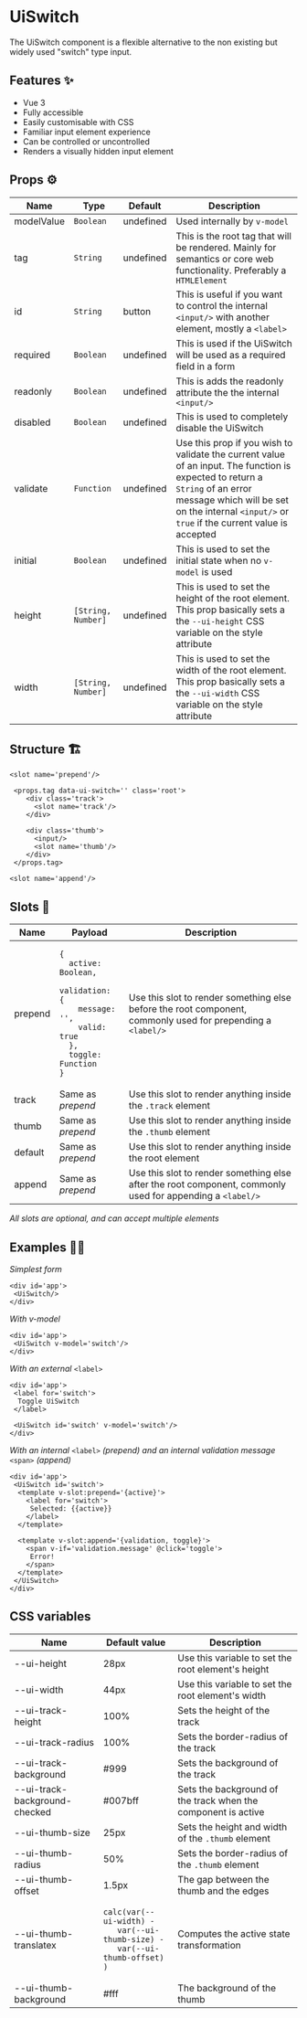 # UiSwitch
The UiSwitch component is a flexible alternative to the non existing but widely used "switch" type input.

## Features ✨

 <ul>
  <li>Vue 3</li>
  <li>Fully accessible</li>
  <li>Easily customisable with CSS</li>
  <li>Familiar input element experience</li>
 <li>Can be controlled or uncontrolled</li>
  <li>Renders a visually hidden input element</li>
 </ul>
 
## Props ⚙

<table>
 <thead>
  <tr>
    <th>Name</th><th>Type</th><th>Default</th><th>Description</th>
  </tr>
 </thead>
 <tbody>
  <tr>
    <td>modelValue</td><td><code>Boolean</code></td><td>undefined</td><td>Used internally by <code>v-model</code></td>
  </tr>
  <tr>
   <td>tag</td><td><code>String</code></td><td>undefined</td><td>This is the root tag that will be rendered. Mainly for semantics or core web functionality. Preferably a <code>HTMLElement</code></td>
  </tr>
   <tr>
   <td>id</td><td><code>String</code></td><td>button</td><td>This is useful if you want to control the internal <code>&lt;input/&gt;</code> with another element, mostly a <code>&lt;label&gt;</code></td>
  </tr>
  <tr>
   <td>required</td><td><code>Boolean</code></td><td>undefined</td><td>This is used if the UiSwitch will be used as a required field in a form
</td>
  </tr>
   <tr>
   <td>readonly</td><td><code>Boolean</code></td><td>undefined</td><td>This is adds the readonly attribute the the internal <code>&lt;input/&gt;</code></td>
  </tr>
   <tr>
   <td>disabled</td><td><code>Boolean</code></td><td>undefined</td><td>This is used to completely disable the UiSwitch</td>
  </tr>
   <tr>
   <td>validate</td><td><code>Function</code></td><td>undefined</td><td>Use this prop if you wish to validate the current value of an input. The function is expected to return a <code>String</code> of an error message which will be set on the internal <code>&lt;input/&gt;</code> or <code>true</code> if the current value is accepted</td>
  </tr>
  <tr>
   <td>initial</td><td><code>Boolean</code></td><td>undefined</td><td>This is used to set the initial state when no <code>v-model</code> is used</td>
  </tr>
   <tr>
   <td>height</td><td><code>[String, Number]</code></td><td>undefined</td><td>This is used to set the height of the root element. This prop basically sets a the <code>--ui-height</code> CSS variable on the style attribute</td>
  </tr>
    <tr>
   <td>width</td><td><code>[String, Number]</code></td><td>undefined</td><td>This is used to set the width of the root element. This prop basically sets a the <code>--ui-width</code> CSS variable on the style attribute</td>
  </tr>
 </tbody>
</table>


## Structure 🏗

<pre><code>&lt;slot name='prepend'/&gt;
    
 &lt;props.tag data-ui-switch='' class='root'>
    &lt;div class='track'&gt;
      &lt;slot name='track'/&gt;
    &lt;/div&gt;
      
    &lt;div class='thumb'&gt;
      &lt;input/>
      &lt;slot name='thumb'/&gt;
    &lt;/div&gt;
 &lt;/props.tag> 
     
&lt;slot name='append'/&gt;   
</code></pre>

## Slots 🎰 

<table>
 <thead>
  <tr>
    <th>Name</th><th>Payload</th><th>Description</th>
  </tr>
 </thead>
 <tbody>
  <tr>
    <td>prepend</td><td>
    <pre><code>{ 
  active: Boolean,
  validation: {
    message: '',
    valid: true
  },
  toggle: Function
}
</code></pre></td><td>Use this slot to render something else before the root component, commonly used for prepending a <code>&lt;label/&gt;</code></td>
  </tr>
   <tr>
     <td>track</td><td>Same as <em>prepend</em></td><td>Use this slot to render anything inside the <code>.track</code> element</td>
  </tr>
   <tr>
     <td>thumb</td><td>Same as <em>prepend</em></td><td>Use this slot to render anything inside the <code>.thumb</code> element</td>
  </tr>
   <tr>
     <td>default</td><td>Same as <em>prepend</em></td><td>Use this slot to render anything inside the root element</td>
  </tr>
   <tr>
     <td>append</td><td>Same as <em>prepend</em></td><td>Use this slot to render something else after the root component, commonly used for appending a <code>&lt;label/&gt;</code></td>
  </tr>
 </tbody>
</table>

<em>All slots are optional, and can accept multiple elements</em>

## Examples 💁‍♀️

 <em>Simplest form</em>
 
<pre><code>&lt;div id='app'&gt;
 &lt;UiSwitch/&gt;
&lt;/div&gt;
</code></pre>

<em>With v-model</em>
 
<pre><code>&lt;div id='app'&gt;
 &lt;UiSwitch v-model='switch'/&gt;
&lt;/div&gt;
</code></pre>

<em>With an external</em> <code>&lt;label&gt;</code>
 
<pre><code>&lt;div id='app'&gt;
 &lt;label for='switch'&gt;
  Toggle UiSwitch
 &lt;/label&gt;
 
 &lt;UiSwitch id='switch' v-model='switch'/&gt;
&lt;/div&gt;
</code></pre>

<em>With an internal</em> <code>&lt;label&gt;</code> <em>(prepend) and an internal validation message</em> <code>&lt;span&gt;</code> <em>(append)</em>
 
<pre><code>&lt;div id='app'&gt;
 &lt;UiSwitch id='switch'&gt;
  &lt;template v-slot:prepend='{active}'&gt;
    &lt;label for='switch'&gt;
     Selected: {{active}}
    &lt;/label&gt;  
  &lt;/template&gt;
  
  &lt;template v-slot:append='{validation, toggle}'&gt;
    &lt;span v-if='validation.message' @click='toggle'&gt;
     Error!
    &lt;/span&gt;
  &lt;/template&gt;
 &lt;/UiSwitch&gt;
&lt;/div&gt;
</code></pre>

## CSS variables 
<table>
 <thead>
  <tr>
    <th>Name</th><th>Default value</th><th>Description</th>
  </tr>
 </thead>
 <tbody>
  <tr>
    <td>--ui-height</td><td>28px</td><td>Use this variable to set the root element's height</td>
  </tr>
   <tr>
     <td>--ui-width</td><td>44px</td><td>Use this variable to set the root element's width</td>
  </tr>
   <tr>
     <td>--ui-track-height</td><td>100%</td><td>Sets the height of the track</td>
  </tr>
  <tr>
     <td>--ui-track-radius</td><td>100%</td><td>Sets the border-radius of the track</td>
  </tr>
 <tr>
     <td>--ui-track-background</td><td>#999</td><td>Sets the background of the track</td>
  </tr>
    <tr>
     <td>--ui-track-background-checked</td><td>#007bff</td><td>Sets the background of the track when the component is active</td>
  </tr>
    <tr>
      <td>--ui-thumb-size</td><td>25px</td><td>Sets the height and width of the <code>.thumb</code> element</td>
  </tr>
    <tr>
      <td>--ui-thumb-radius</td><td>50%</td><td>Sets the border-radius of the <code>.thumb</code> element</td>
  </tr>
    <tr>
      <td>--ui-thumb-offset</td><td>1.5px</td><td>The gap between the thumb and the edges</td>
  </tr>
    <tr>
      <td>--ui-thumb-translatex</td><td>
<pre><code>calc(var(--ui-width) - 
   var(--ui-thumb-size) - 
   var(--ui-thumb-offset)
)</code></pre></td><td>Computes the active state transformation</td>
  </tr>
  <tr>
      <td>--ui-thumb-background</td><td>#fff</td><td>The background of the thumb</td>
  </tr>
 </tbody>
</table>
